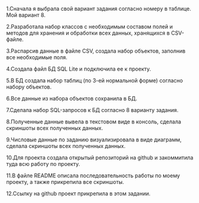 1.Сначала я выбрала свой вариант задания согласно номеру в таблице. Мой вариант 8.

2.Разработала набор классов с необходимым составом полей и методов для хранения и обработки всех данных, хранящихся в CSV-файле.

3.Распарсив данные в файле CSV, создала набор объектов, заполнив все необходимые поля.

4.Создала файл БД SQL Lite и подключила ее к проекту.

5.В БД создала набор таблиц (по 3-ей нормальной форме) согласно набору объектов.

6.Все данные из набора объектов сохранила в БД.

7.Сделала набор SQL-запросов к БД согласно 8 варианту задания.

8.Полученные данные вывела в текстовом виде в консоль, сделала скриншоты всех полученных данных.

9.Числовые данные по заданию визуализировала в виде диаграмм, сделала скриншоты всех полученных данных.

10.Для проекта создала открытый репозиторий на github и закоммитила туда всю работу по проекту.

11.В файле README описала последовательность работы по моему проекту, а также прикрепила все скриншоты.

12.Ссылку на github проект прикрепила в этом задании.

